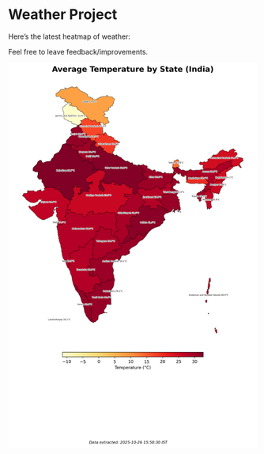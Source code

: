 # Weather Project

Here’s the latest heatmap of weather:

Feel free to leave feedback/improvements.

![India Heatmap](docs/assets/india_heatmap.png?v=FDF5F1)
